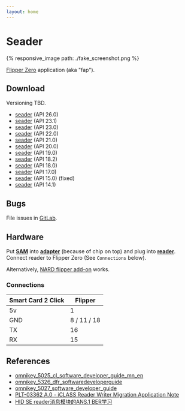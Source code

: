 ```yaml
---
layout: home
---
```

<script src="https://cdn.jsdelivr.net/npm/anchor-js/anchor.min.js"></script>

# Seader

{% responsive_image path: ./fake_screenshot.png %}

[Flipper Zero](https://flipperzero.one/) application (aka "fap").

## Download

Versioning TBD.

- [seader](seader-API26.0.zip) (API 26.0)
- [seader](seader-API23.1.zip) (API 23.1)
- [seader](seader-API23.0.zip) (API 23.0)
- [seader](seader-API22.0.zip) (API 22.0)
- [seader](seader-API21.0.zip) (API 21.0)
- [seader](seader-API20.0.zip) (API 20.0)
- [seader](seader-API19.0.zip) (API 19.0)
- [seader](seader-API18.2.zip) (API 18.2)
- [seader](seader-API18.0.zip) (API 18.0)
- [seader](seader-API17.0.zip) (API 17.0)
- [seader](seader-API15.0.zip) (API 15.0) (fixed)
- [seader](seader-API14.1.zip) (API 14.1)

## Bugs

File issues in [GitLab](https://gitlab.com/bettse/seader/-/issues).

## Hardware

Put **[SAM](https://www.cdw.com/product/hp-sim-for-hid-iclass-for-hip2-reader-security-sim/4854794)** into **[adapter](https://a.co/d/1E9Zk1h)** (because of chip on top) and plug into **[reader](https://www.mikroe.com/smart-card-2-click)**. Connect reader to Flipper Zero (See `Connections` below).

Alternatively, [NARD flipper add-on](https://github.com/killergeek/nard) works.

### Connections

| Smart Card 2 Click | Flipper     |
| ------------------ | ----------- |
| 5v                 | 1           |
| GND                | 8 / 11 / 18 |
| TX                 | 16          |
| RX                 | 15          |

## References

- [omnikey_5025_cl_software_developer_guide_mn_en](https://www.virtualsecurity.nl/amfile/file/download/file/18/product/1892/)
- [omnikey_5326_dfr_softwaredeveloperguide](https://www.hidglobal.com/sites/default/files/documentlibrary/omnikey_5326_dfr_softwaredeveloperguide.pdf)
- [omnikey_5027_software_developer_guide](https://www.hidglobal.com/sites/default/files/documentlibrary/omnikey_5027_software_developer_guide.pdf)
- [PLT-03362 A.0 - iCLASS Reader Writer Migration Application Note](http://web.archive.org/web/20230330180023/https://info.hidglobal.com/rs/289-TSC-352/images/PLT-03362%20A.0%20-%20iCLASS%20Reader%20Writer%20Migration%20Application%20Note.pdf)
- [HID SE reader消息模块的ANS.1 BER学习](https://blog.csdn.net/eyasys/article/details/8501200)

<script>
   anchors.add();
</script>
